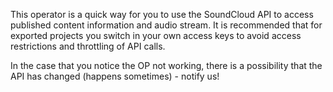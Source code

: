 This operator is a quick way for you to use the SoundCloud API to access published content information and audio stream.
It is recommended that for exported projects you switch in your own access keys to avoid access restrictions and throttling of API calls.

In the case that you notice the OP not working, there is a possibility that the API has changed (happens sometimes) - notify us!

